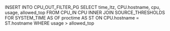 INSERT INTO CPU_OUT_FILTER_PG 
SELECT time_ltz, 
    CPU.hostname, 
    cpu, 
    usage, 
    allowed_top 
FROM CPU_IN CPU INNER JOIN SOURCE_THRESHOLDS FOR SYSTEM_TIME AS OF proctime AS ST 
    ON CPU.hostname = ST.hostname 
WHERE usage > allowed_top